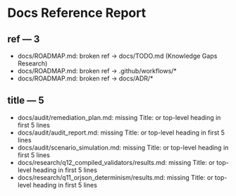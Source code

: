# Docs Reference Report

## ref — 3
- docs/ROADMAP.md: broken ref -> docs/TODO.md (Knowledge Gaps Research)
- docs/ROADMAP.md: broken ref -> .github/workflows/*
- docs/ROADMAP.md: broken ref -> docs/ADR/*

## title — 5
- docs/audit/remediation_plan.md: missing Title: or top-level heading in first 5 lines
- docs/audit/audit_report.md: missing Title: or top-level heading in first 5 lines
- docs/audit/scenario_simulation.md: missing Title: or top-level heading in first 5 lines
- docs/research/q12_compiled_validators/results.md: missing Title: or top-level heading in first 5 lines
- docs/research/q11_orjson_determinism/results.md: missing Title: or top-level heading in first 5 lines

